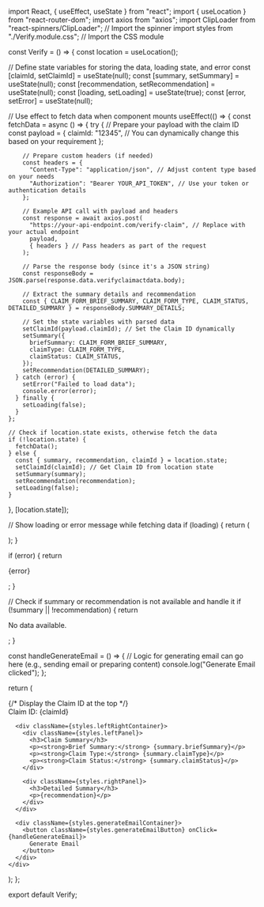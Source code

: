 import React, { useEffect, useState } from "react";
import { useLocation } from "react-router-dom";
import axios from "axios";
import ClipLoader from "react-spinners/ClipLoader"; // Import the spinner
import styles from "./Verify.module.css"; // Import the CSS module

const Verify = () => {
  const location = useLocation();

  // Define state variables for storing the data, loading state, and error
  const [claimId, setClaimId] = useState(null);
  const [summary, setSummary] = useState(null);
  const [recommendation, setRecommendation] = useState(null);
  const [loading, setLoading] = useState(true);
  const [error, setError] = useState(null);

  // Use effect to fetch data when component mounts
  useEffect(() => {
    const fetchData = async () => {
      try {
        // Prepare your payload with the claim ID
        const payload = {
          claimId: "12345", // You can dynamically change this based on your requirement
        };

        // Prepare custom headers (if needed)
        const headers = {
          "Content-Type": "application/json", // Adjust content type based on your needs
          "Authorization": "Bearer YOUR_API_TOKEN", // Use your token or authentication details
        };

        // Example API call with payload and headers
        const response = await axios.post(
          "https://your-api-endpoint.com/verify-claim", // Replace with your actual endpoint
          payload,
          { headers } // Pass headers as part of the request
        );

        // Parse the response body (since it's a JSON string)
        const responseBody = JSON.parse(response.data.verifyclaimactdata.body);

        // Extract the summary details and recommendation
        const { CLAIM_FORM_BRIEF_SUMMARY, CLAIM_FORM_TYPE, CLAIM_STATUS, DETAILED_SUMMARY } = responseBody.SUMMARY_DETAILS;

        // Set the state variables with parsed data
        setClaimId(payload.claimId); // Set the Claim ID dynamically
        setSummary({
          briefSummary: CLAIM_FORM_BRIEF_SUMMARY,
          claimType: CLAIM_FORM_TYPE,
          claimStatus: CLAIM_STATUS,
        });
        setRecommendation(DETAILED_SUMMARY);
      } catch (error) {
        setError("Failed to load data");
        console.error(error);
      } finally {
        setLoading(false);
      }
    };

    // Check if location.state exists, otherwise fetch the data
    if (!location.state) {
      fetchData();
    } else {
      const { summary, recommendation, claimId } = location.state;
      setClaimId(claimId); // Get Claim ID from location state
      setSummary(summary);
      setRecommendation(recommendation);
      setLoading(false);
    }
  }, [location.state]);

  // Show loading or error message while fetching data
  if (loading) {
    return (
      <div className={styles.spinnerContainer}>
        <ClipLoader color="#007bff" size={50} />
      </div>
    );
  }

  if (error) {
    return <p>{error}</p>;
  }

  // Check if summary or recommendation is not available and handle it
  if (!summary || !recommendation) {
    return <p>No data available.</p>;
  }

  const handleGenerateEmail = () => {
    // Logic for generating email can go here (e.g., sending email or preparing content)
    console.log("Generate Email clicked");
  };

  return (
    <div className={styles.verifyContainer}>
      {/* Display the Claim ID at the top */}
      <div className={styles.claimIdContainer}>
        Claim ID: {claimId}
      </div>

      <div className={styles.leftRightContainer}>
        <div className={styles.leftPanel}>
          <h3>Claim Summary</h3>
          <p><strong>Brief Summary:</strong> {summary.briefSummary}</p>
          <p><strong>Claim Type:</strong> {summary.claimType}</p>
          <p><strong>Claim Status:</strong> {summary.claimStatus}</p>
        </div>

        <div className={styles.rightPanel}>
          <h3>Detailed Summary</h3>
          <p>{recommendation}</p>
        </div>
      </div>

      <div className={styles.generateEmailContainer}>
        <button className={styles.generateEmailButton} onClick={handleGenerateEmail}>
          Generate Email
        </button>
      </div>
    </div>
  );
};

export default Verify;
